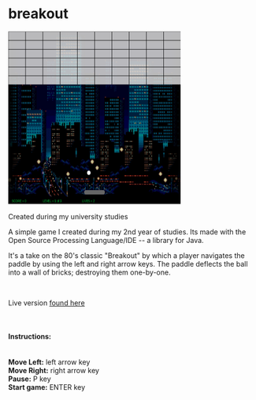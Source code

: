 # breakout

<img src="https://github.com/capernicon/breakout/blob/master/breakout.png" width="350" height="350">

Created during my university studies

A simple game I created during my 2nd year of studies. Its made with the Open Source Processing Language/IDE -- a library for Java.

It's a take on the 80's classic "Breakout" by which a player navigates the paddle by using the left and right arrow keys. The paddle deflects the ball
into a wall of bricks; destroying them one-by-one.

<br>

Live version <a href="https://www.openprocessing.org/sketch/535182">found here</a>

<br>

<h4>Instructions:</h4> <br>
<b>Move Left:</b> left arrow key <br>
<b>Move Right:</b> right arrow key <br>
<b>Pause:</b> P key <br>
<b>Start game:</b> ENTER key <br>
